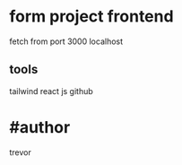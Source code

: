 # form project frontend

fetch from port 3000 localhost
## tools
tailwind
react js
github

# #author 
trevor

## 
